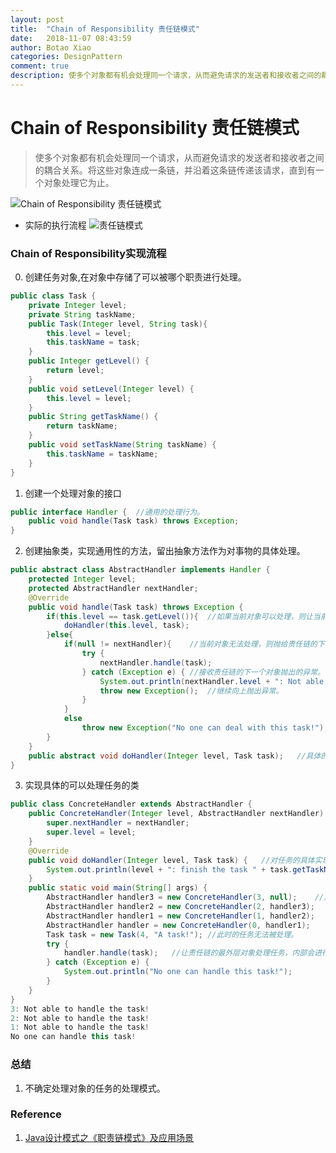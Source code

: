 ```yaml
---
layout: post
title:  "Chain of Responsibility 责任链模式"
date:   2018-11-07 08:43:59
author: Botao Xiao
categories: DesignPattern
comment: true
description: 使多个对象都有机会处理同一个请求，从而避免请求的发送者和接收者之间的耦合关系。将这些对象连成一条链，并沿着这条链传递该请求，直到有一个对象处理它为止。
---
```

# Chain of Responsibility 责任链模式
> 使多个对象都有机会处理同一个请求，从而避免请求的发送者和接收者之间的耦合关系。将这些对象连成一条链，并沿着这条链传递该请求，直到有一个对象处理它为止。

![Chain of Responsibility 责任链模式](https://i.imgur.com/MBCBiIJ.png)

* 实际的执行流程
![责任链模式](https://i.imgur.com/CiUVc8D.png)

### Chain of Responsibility实现流程
0. 创建任务对象,在对象中存储了可以被哪个职责进行处理。
```Java
public class Task {
	private Integer level;
	private String taskName;
	public Task(Integer level, String task){
		this.level = level;
		this.taskName = task;
	}
	public Integer getLevel() {
		return level;
	}
	public void setLevel(Integer level) {
		this.level = level;
	}
	public String getTaskName() {
		return taskName;
	}
	public void setTaskName(String taskName) {
		this.taskName = taskName;
	}
}
```

1. 创建一个处理对象的接口
```Java
public interface Handler {	//通用的处理行为。
	public void handle(Task task) throws Exception;
}
```

2. 创建抽象类，实现通用性的方法，留出抽象方法作为对事物的具体处理。
```Java
public abstract class AbstractHandler implements Handler {
	protected Integer level;
	protected AbstractHandler nextHandler;
	@Override
	public void handle(Task task) throws Exception {
		if(this.level == task.getLevel()){	//如果当前对象可以处理，则让当前类进行处理。
			doHandler(this.level, task);
		}else{
			if(null != nextHandler){	//当前对象无法处理，则抛给责任链的下一个对象进行处理
				try {
					nextHandler.handle(task);
				} catch (Exception e) {	//接收责任链的下一个对象抛出的异常。
					System.out.println(nextHandler.level + ": Not able to handle the task!");
					throw new Exception();	//继续向上抛出异常。
				}
			}
			else
				throw new Exception("No one can deal with this task!");	//责任链的最后一个职责，如果仍无法处理，则抛出异常。
		}
	}
	public abstract void doHandler(Integer level, Task task);	//具体的对对象处理的方法实现。
}
```

3. 实现具体的可以处理任务的类
```Java
public class ConcreteHandler extends AbstractHandler {
	public ConcreteHandler(Integer level, AbstractHandler nextHandler) {
		super.nextHandler = nextHandler;
		super.level = level;
	}
	@Override
	public void doHandler(Integer level, Task task) {	//对任务的具体实现
		System.out.println(level + ": finish the task " + task.getTaskName());
	}
	public static void main(String[] args) {
		AbstractHandler handler3 = new ConcreteHandler(3, null);	//定义出责任链
		AbstractHandler handler2 = new ConcreteHandler(2, handler3);
		AbstractHandler handler1 = new ConcreteHandler(1, handler2);
		AbstractHandler handler = new ConcreteHandler(0, handler1);
		Task task = new Task(4, "A task!");	//此时的任务无法被处理。
		try {
			handler.handle(task);	//让责任链的最外层对象处理任务，内部会进行回归调用。
		} catch (Exception e) {
			System.out.println("No one can handle this task!");
		}
	}
}
3: Not able to handle the task!
2: Not able to handle the task!
1: Not able to handle the task!
No one can handle this task!
```

### 总结
1. 不确定处理对象的任务的处理模式。

### Reference
1. [Java设计模式之《职责链模式》及应用场景](https://www.cnblogs.com/V1haoge/p/6530089.html)
